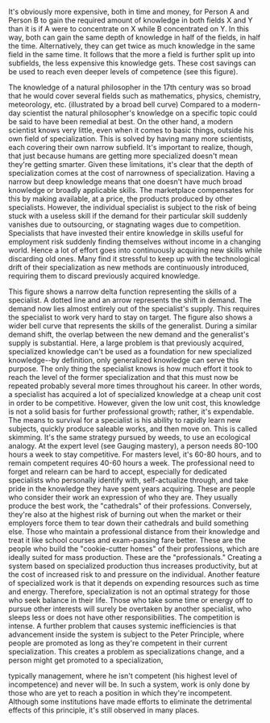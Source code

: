 It's obviously more expensive, both in time and money, for Person A and
Person B to gain the required amount of knowledge in both fields X and Y than
it is if A were to concentrate on X while B concentrated on Y. In this way, both
can gain the same depth of knowledge in half of the fields, in half the time.
Alternatively, they can get twice as much knowledge in the same field in the
same time. It follows that the more a field is further split up into subfields, the
less expensive this knowledge gets. These cost savings can be used to reach even
deeper levels of competence (see this figure).


The knowledge of a natural philosopher in the 17th century was so
broad that he would cover several fields such as mathematics, physics,
chemistry, meteorology, etc. (illustrated by a broad bell curve) Compared to
a modern-day scientist the natural philosopher's knowledge on a specific
topic could be said to have been remedial at best. On the other hand, a
modern scientist knows very little, even when it comes to basic things,
outside his own field of specialization. This is solved by having many more
scientists, each covering their own narrow subfield.
It's important to realize, though, that just because humans are getting more
specialized  doesn't  mean  they're  getting  smarter.  Given  these  limitations,  it's
clear  that  the  depth  of  specialization  comes  at  the  cost  of  narrowness  of
specialization. Having a narrow but deep knowledge means that one doesn't have
much  broad  knowledge  or  broadly  applicable  skills.  The  marketplace
compensates for this by making available, at a price, the products produced by
other specialists. However, the individual specialist is subject to the risk of being
stuck  with  a  useless  skill  if  the  demand  for  their  particular  skill  suddenly
vanishes due to outsourcing, or stagnating wages due to competition. Specialists
that have invested their entire knowledge in skills useful for employment risk
suddenly finding themselves without income in a changing world. Hence a lot of
effort  goes  into  continuously  acquiring  new  skills  while  discarding  old  ones.
Many  find  it  stressful  to  keep  up  with  the  technological  drift  of  their
specialization as new methods are continuously introduced, requiring them to
discard previously acquired knowledge.


This figure shows a narrow delta function representing the skills of a
specialist. A dotted line and an arrow represents the shift in demand. The
demand now lies almost entirely out of the specialist's supply. This requires
the specialist to work very hard to stay on target. The figure also shows a
wider bell curve that represents the skills of the generalist. During a similar
demand shift, the overlap between the new demand and the generalist's
supply is substantial.
Here,  a  large  problem  is  that  previously  acquired,  specialized  knowledge
can't be used as a foundation for new specialized knowledge--by definition, only
generalized  knowledge  can  serve  this  purpose.  The  only  thing  the  specialist
knows is how much effort it took to reach the level of the former specialization
and that this must now be repeated probably several more times throughout his
career.
In other words, a specialist has acquired a lot of specialized knowledge at a
cheap unit cost in order to be competitive. However, given the low unit cost, this
knowledge  is  not  a  solid  basis  for  further  professional  growth;  rather,  it's
expendable. The means to survival for a specialist is his ability to rapidly learn
new subjects, quickly produce saleable works, and then move on. This is called
skimming. It's the same strategy pursued by weeds, to use an ecological analogy.
At the expert level (see Gauging mastery), a person needs 80-100 hours a week
to stay competitive. For masters level, it's 60-80 hours, and to remain competent
requires 40-60 hours a week.
The professional need to forget and relearn can be hard to accept, especially
for  dedicated  specialists  who  personally  identify  with,  self-actualize  through,
and  take  pride  in  the  knowledge  they  have  spent  years  acquiring.  These  are
people who consider their work an expression of who they are. They usually
produce the best work, the "cathedrals" of their professions. Conversely, they're
also at the highest risk of burning out when the market or their employers force
them  to  tear  down  their  cathedrals  and  build  something  else.  Those  who
maintain a professional distance from their knowledge and treat it like school
courses  and  exam-passing  fare  better.  These  are  the  people  who  build  the
"cookie-cutter homes" of  their  professions,  which  are  ideally  suited  for  mass
production. These are the "professionals."
Creating  a  system  based  on  specialized  production  thus  increases
productivity, but at the cost of increased risk to and pressure on the individual.
Another feature of specialized work is that it depends on expending resources
such as time and energy. Therefore, specialization is not an optimal strategy for
those who seek balance in their life. Those who take some time or energy off to
pursue other interests will surely be overtaken by another specialist, who sleeps
less or does not have other responsibilities. The competition is intense.
A  further  problem  that  causes  systemic  inefficiencies  is  that  advancement
inside the system is subject to the Peter Principle, where people are promoted as
long as they're competent in their current specialization. This creates a problem
as specializations change, and a person might get promoted to a specialization,

typically  management,  where  he  isn't  competent  (his  highest  level  of
incompetence) and never will be. In such a system, work is only done by those
who are yet to reach a position in which they're incompetent. Although some
institutions  have  made  efforts  to  eliminate  the  detrimental  effects  of  this
principle, it's still observed in many places.
